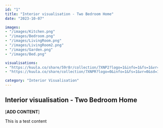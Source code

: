 ```yaml
---
id: "1"
title: "Interior visualisation - Two Bedroom Home"
date: "2023-10-07"

images:
- "/images/Kitchen.png"
- "/images/Bedroom.png"
- "/images/LivingRoom.png"
- "/images/LivingRoom2.png"
- "/images/Garden.png"
- "/images/Bed.png"

visualisations:
- "https://kuula.co/share/59r8r/collection/7XNP2?logo=1&info=1&fs=1&vr=0&zoom=1&sd=1&autop=10&autopalt=1&thumbs=1"
- "https://kuula.co/share/collection/7XNPR?logo=0&info=1&fs=1&vr=0&sd=1&thumbs=1https://kuula.co/share/collection/7XNPR?logo=0&info=1&fs=1&vr=0&sd=1&thumbs=1"

category: "Interior Visualisation"
---
```


## Interior visualisation - Two Bedroom Home

[__ADD CONTENT__]

This is a test content

